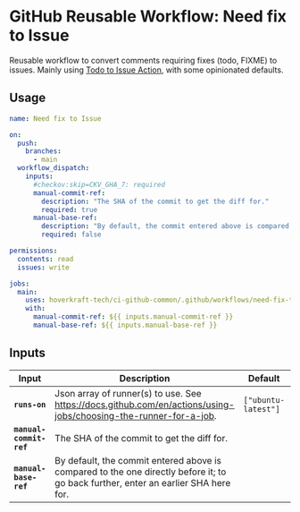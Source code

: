 <!-- start branding -->
<!-- end branding -->
<!-- start title -->

# GitHub Reusable Workflow: Need fix to Issue

<!-- end title -->
<!-- start badges -->
<!-- end badges -->
<!-- start description -->

Reusable workflow to convert comments requiring fixes (todo, FIXME) to issues.
Mainly using [Todo to Issue Action](https://github.com/alstr/todo-to-issue-action), with some opinionated defaults.

<!-- end description -->
<!-- start contents -->
<!-- end contents -->

## Usage

<!-- start usage -->

```yaml
name: Need fix to Issue

on:
  push:
    branches:
      - main
  workflow_dispatch:
    inputs:
      #checkov:skip=CKV_GHA_7: required
      manual-commit-ref:
        description: "The SHA of the commit to get the diff for."
        required: true
      manual-base-ref:
        description: "By default, the commit entered above is compared to the one directly before it; to go back further, enter an earlier SHA here."
        required: false

permissions:
  contents: read
  issues: write

jobs:
  main:
    uses: hoverkraft-tech/ci-github-common/.github/workflows/need-fix-to-issue.yml@0.23.0
    with:
      manual-commit-ref: ${{ inputs.manual-commit-ref }}
      manual-base-ref: ${{ inputs.manual-base-ref }}
```

<!-- end usage -->

## Inputs

<!-- start inputs -->

| **Input**                          | **Description**                                                                                                                    | **Default**                   | **Type** | **Required** |
| ---------------------------------- | ---------------------------------------------------------------------------------------------------------------------------------- | ----------------------------- | -------- | ------------ |
| **<code>runs-on</code>**           | Json array of runner(s) to use. See <https://docs.github.com/en/actions/using-jobs/choosing-the-runner-for-a-job>.                 | <code>["ubuntu-latest"]<code> | `string` | **false**    |
| **<code>manual-commit-ref</code>** | The SHA of the commit to get the diff for.                                                                                         | <code></code>                 | `string` | **false**    |
| **<code>manual-base-ref</code>**   | By default, the commit entered above is compared to the one directly before it; to go back further, enter an earlier SHA here for. | <code></code>                 | `string` | **false**    |

<!-- end inputs -->
<!-- start outputs -->
<!-- end outputs -->
<!-- start [.github/ghadocs/examples/] -->
<!-- end [.github/ghadocs/examples/] -->
